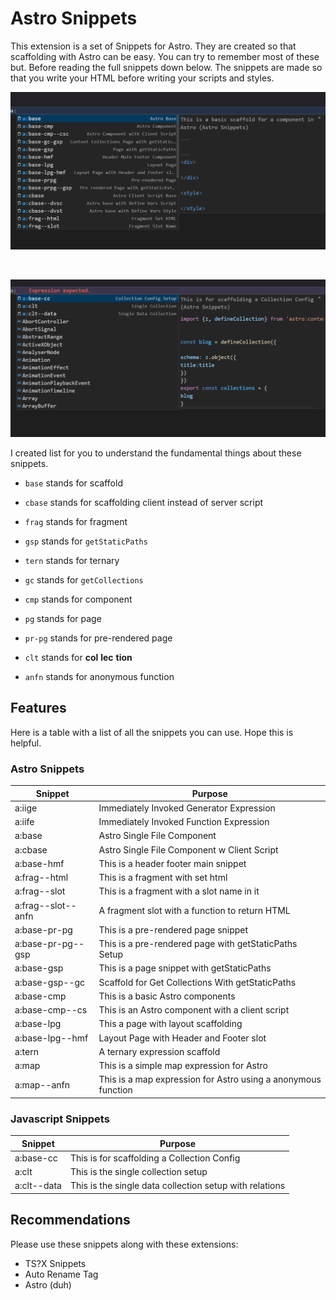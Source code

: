 # Astro Snippets

This extension is a set of Snippets for Astro. They are created so that scaffolding with Astro can be easy. You can try to remember most of these but.
Before reading the full snippets down below. The snippets are made so that you write your HTML before writing your scripts and styles.

![Basic Snippets](/images/base-snippets.gif)

<br />

![Expression Snippets](/images/content-collection-snippets.gif)

I created list for you to understand the fundamental things about these snippets.

- `base` stands for scaffold

- `cbase` stands for scaffolding client instead of server script

- `frag` stands for fragment

- `gsp` stands for `getStaticPaths`

- `tern` stands for ternary

- `gc` stands for `getCollections`

- `cmp` stands for component

- `pg` stands for page

- `pr-pg` stands for pre-rendered page

- `clt` stands for **col** **lec** **tion**

- `anfn` stands for anonymous function 

## Features

Here is a table with a list of all the snippets you can use. Hope this is helpful.

### Astro Snippets

| **Snippet**        | **Purpose**                                                   |
| ------------------ | ------------------------------------------------------------- |
| a:iige             | Immediately Invoked Generator Expression                      |
| a:iife             | Immediately Invoked Function Expression                       |
| a:base             | Astro Single File Component                                   |
| a:cbase            | Astro Single File Component w Client Script                   |
| a:base-hmf         | This is a header footer main snippet                          |
| a:frag--html       | This is a fragment with set html                              |
| a:frag--slot       | This is a fragment with a slot name in it                     |
| a:frag--slot--anfn | A fragment slot with a function to return HTML                |
| a:base-pr-pg        | This is a pre-rendered page snippet                           |
| a:base-pr-pg--gsp   | This is a pre-rendered page with getStaticPaths Setup         |
| a:base-gsp         | This is a page snippet with getStaticPaths                    |
| a:base-gsp--gc     | Scaffold for Get Collections With getStaticPaths              |
| a:base-cmp         | This is a basic Astro components                              |
| a:base-cmp--cs     | This is an Astro component with a client script               |
| a:base-lpg         | This a page with layout scaffolding                           |
| a:base-lpg--hmf    | Layout Page with Header and Footer slot                       |
| a:tern             | A ternary expression scaffold                                 |
| a:map              | This is a simple map expression for Astro                     |
| a:map--anfn        | This is a map expression for Astro using a anonymous function |

### Javascript Snippets

| **Snippet** | **Purpose**                                             |
| ----------- | ------------------------------------------------------- |
| a:base-cc   | This is for scaffolding a Collection Config             |
| a:clt       | This is the single collection setup                     |
| a:clt--data | This is the single data collection setup with relations |

## Recommendations

Please use these snippets along with these extensions:

- TS?X Snippets 
- Auto Rename Tag
- Astro (duh) 
